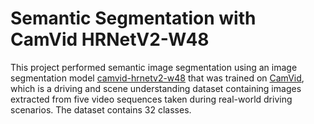 # Semantic Segmentation with CamVid HRNetV2-W48

This project performed semantic image segmentation using an image segmentation model [camvid-hrnetv2-w48](https://www.kaggle.com/models/google/hrnet/frameworks/tensorFlow2/variations/hrnet-camvid-hrnetv2-w48/versions/1?tfhub-redirect=true) that was trained on [CamVid](https://mi.eng.cam.ac.uk/research/projects/VideoRec/CamVid/), which is a driving and scene understanding dataset containing images extracted from five video sequences taken during real-world driving scenarios. The dataset contains 32 classes.
